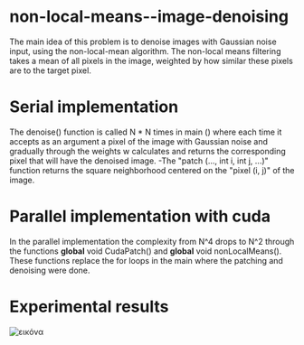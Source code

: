 # non-local-means--image-denoising

The main idea of this problem is to denoise images with Gaussian noise input, using the non-local-mean algorithm. The non-local means filtering takes a mean of all pixels in the image, weighted by how similar these pixels are to the target pixel.


# Serial implementation
The denoise() function is called N * N times in main () where each time it accepts as
 an argument a pixel of the image with Gaussian noise and gradually through the weights w calculates and returns the corresponding pixel that will have the denoised image. 
-The "patch (..., int i, int j, ...)" function returns the square neighborhood centered on the "pixel (i, j)" of the image.

# Parallel implementation with cuda
In the parallel implementation the complexity from N^4 drops to N^2 through the functions __global__ void CudaPatch() and __global__ void nonLocalMeans(). These functions replace the for loops in the main where the patching and denoising were done.

# Experimental results
![εικόνα](https://user-images.githubusercontent.com/77286926/137591967-294bc8ef-46f7-4148-99c1-a48aebe8c962.png)
